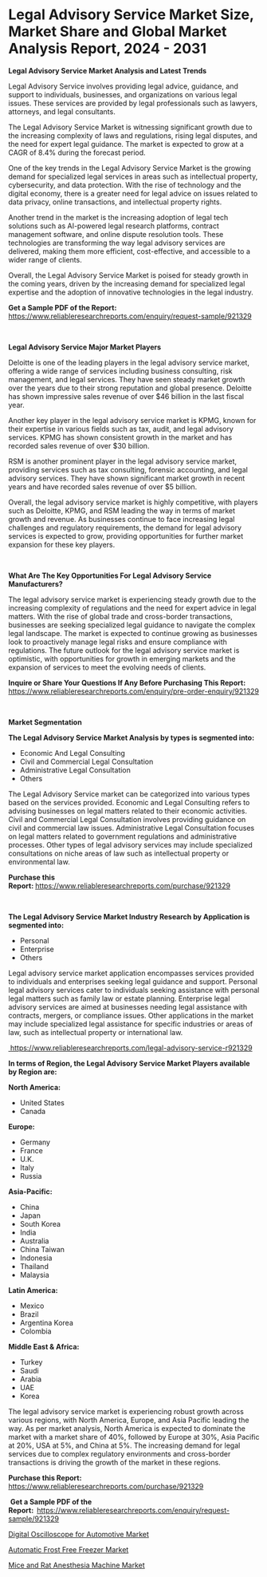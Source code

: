 <p><h1>Legal Advisory Service Market Size, Market Share and Global Market Analysis Report, 2024 - 2031</h1></p><p><strong>Legal Advisory Service Market Analysis and Latest Trends</strong></p>
<p><p>Legal Advisory Service involves providing legal advice, guidance, and support to individuals, businesses, and organizations on various legal issues. These services are provided by legal professionals such as lawyers, attorneys, and legal consultants.</p><p>The Legal Advisory Service Market is witnessing significant growth due to the increasing complexity of laws and regulations, rising legal disputes, and the need for expert legal guidance. The market is expected to grow at a CAGR of 8.4% during the forecast period.</p><p>One of the key trends in the Legal Advisory Service Market is the growing demand for specialized legal services in areas such as intellectual property, cybersecurity, and data protection. With the rise of technology and the digital economy, there is a greater need for legal advice on issues related to data privacy, online transactions, and intellectual property rights.</p><p>Another trend in the market is the increasing adoption of legal tech solutions such as AI-powered legal research platforms, contract management software, and online dispute resolution tools. These technologies are transforming the way legal advisory services are delivered, making them more efficient, cost-effective, and accessible to a wider range of clients.</p><p>Overall, the Legal Advisory Service Market is poised for steady growth in the coming years, driven by the increasing demand for specialized legal expertise and the adoption of innovative technologies in the legal industry.</p></p>
<p><strong>Get a Sample PDF of the Report:&nbsp;</strong> <a href="https://www.reliableresearchreports.com/enquiry/request-sample/921329">https://www.reliableresearchreports.com/enquiry/request-sample/921329</a></p>
<p>&nbsp;</p>
<p><strong>Legal Advisory Service Major Market Players</strong></p>
<p><p>Deloitte is one of the leading players in the legal advisory service market, offering a wide range of services including business consulting, risk management, and legal services. They have seen steady market growth over the years due to their strong reputation and global presence. Deloitte has shown impressive sales revenue of over $46 billion in the last fiscal year.</p><p>Another key player in the legal advisory service market is KPMG, known for their expertise in various fields such as tax, audit, and legal advisory services. KPMG has shown consistent growth in the market and has recorded sales revenue of over $30 billion.</p><p>RSM is another prominent player in the legal advisory service market, providing services such as tax consulting, forensic accounting, and legal advisory services. They have shown significant market growth in recent years and have recorded sales revenue of over $5 billion.</p><p>Overall, the legal advisory service market is highly competitive, with players such as Deloitte, KPMG, and RSM leading the way in terms of market growth and revenue. As businesses continue to face increasing legal challenges and regulatory requirements, the demand for legal advisory services is expected to grow, providing opportunities for further market expansion for these key players.</p></p>
<p>&nbsp;</p>
<p><strong>What Are The Key Opportunities For Legal Advisory Service Manufacturers?</strong></p>
<p><p>The legal advisory service market is experiencing steady growth due to the increasing complexity of regulations and the need for expert advice in legal matters. With the rise of global trade and cross-border transactions, businesses are seeking specialized legal guidance to navigate the complex legal landscape. The market is expected to continue growing as businesses look to proactively manage legal risks and ensure compliance with regulations. The future outlook for the legal advisory service market is optimistic, with opportunities for growth in emerging markets and the expansion of services to meet the evolving needs of clients.</p></p>
<p><strong>Inquire or Share Your Questions If Any Before Purchasing This Report:</strong> <a href="https://www.reliableresearchreports.com/enquiry/pre-order-enquiry/921329">https://www.reliableresearchreports.com/enquiry/pre-order-enquiry/921329</a></p>
<p>&nbsp;</p>
<p><strong>Market Segmentation</strong></p>
<p><strong>The Legal Advisory Service Market Analysis by types is segmented into:</strong></p>
<p><ul><li>Economic And Legal Consulting</li><li>Civil and Commercial Legal Consultation</li><li>Administrative Legal Consultation</li><li>Others</li></ul></p>
<p><p>The Legal Advisory Service market can be categorized into various types based on the services provided. Economic and Legal Consulting refers to advising businesses on legal matters related to their economic activities. Civil and Commercial Legal Consultation involves providing guidance on civil and commercial law issues. Administrative Legal Consultation focuses on legal matters related to government regulations and administrative processes. Other types of legal advisory services may include specialized consultations on niche areas of law such as intellectual property or environmental law.</p></p>
<p><strong>Purchase this Report:&nbsp;</strong><a href="https://www.reliableresearchreports.com/purchase/921329">https://www.reliableresearchreports.com/purchase/921329</a></p>
<p>&nbsp;</p>
<p><strong>The Legal Advisory Service Market Industry Research by Application is segmented into:</strong></p>
<p><ul><li>Personal</li><li>Enterprise</li><li>Others</li></ul></p>
<p><p>Legal advisory service market application encompasses services provided to individuals and enterprises seeking legal guidance and support. Personal legal advisory services cater to individuals seeking assistance with personal legal matters such as family law or estate planning. Enterprise legal advisory services are aimed at businesses needing legal assistance with contracts, mergers, or compliance issues. Other applications in the market may include specialized legal assistance for specific industries or areas of law, such as intellectual property or international law.</p></p>
<p><a href="https://www.reliableresearchreports.com/legal-advisory-service-r921329">&nbsp;https://www.reliableresearchreports.com/legal-advisory-service-r921329</a></p>
<p><strong>In terms of Region, the Legal Advisory Service Market Players available by Region are:</strong></p>
<p>
    <p> <strong> North America: </strong>
        <ul>
            <li>United States</li>
            <li>Canada</li>
        </ul>
        </p> 
    <p> <strong> Europe: </strong>
        <ul>
            <li>Germany</li>
            <li>France</li>
            <li>U.K.</li>
            <li>Italy</li>
            <li>Russia</li>
        </ul>
        </p> 
    <p> <strong> Asia-Pacific: </strong>
        <ul>
            <li>China</li>
            <li>Japan</li>
            <li>South Korea</li>
            <li>India</li>
            <li>Australia</li>
            <li>China Taiwan</li>
            <li>Indonesia</li>
            <li>Thailand</li>
            <li>Malaysia</li>
        </ul>
        </p> 
    <p> <strong> Latin America: </strong>
        <ul>
            <li>Mexico</li>
            <li>Brazil</li>
            <li>Argentina Korea</li>
            <li>Colombia</li>
        </ul>
        </p> 
    <p> <strong> Middle East & Africa: </strong>
        <ul>
            <li>Turkey</li>
            <li>Saudi</li>
            <li>Arabia</li>
            <li>UAE</li>
            <li>Korea</li>
        </ul>
    </p>
    </p>
<p><p>The legal advisory service market is experiencing robust growth across various regions, with North America, Europe, and Asia Pacific leading the way. As per market analysis, North America is expected to dominate the market with a market share of 40%, followed by Europe at 30%, Asia Pacific at 20%, USA at 5%, and China at 5%. The increasing demand for legal services due to complex regulatory environments and cross-border transactions is driving the growth of the market in these regions.</p></p>
<p><strong>Purchase this Report: </strong><a href="https://www.reliableresearchreports.com/purchase/921329">https://www.reliableresearchreports.com/purchase/921329</a></p>
<p>&nbsp;<strong>Get a Sample PDF of the Report:&nbsp;&nbsp;</strong><a href="https://www.reliableresearchreports.com/enquiry/request-sample/921329">https://www.reliableresearchreports.com/enquiry/request-sample/921329</a></p>
<p><strong></strong></p>
<p><p><a href="https://github.com/refatkhan11277/Market-Research-Report-List-1/blob/main/digital-oscilloscope-for-automotive-market.md">Digital Oscilloscope for Automotive Market</a></p><p><a href="https://github.com/wnxtvsgd56/Market-Research-Report-List-1/blob/main/automatic-frost-free-freezer-market.md">Automatic Frost Free Freezer Market</a></p><p><a href="https://github.com/crlaem461/Market-Research-Report-List-1/blob/main/mice-and-rat-anesthesia-machine-market.md">Mice and Rat Anesthesia Machine Market</a></p></p>